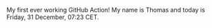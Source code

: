 My first ever working GitHub Action!
My name is Thomas and today is Friday, 31 December, 07:23 CET. 
